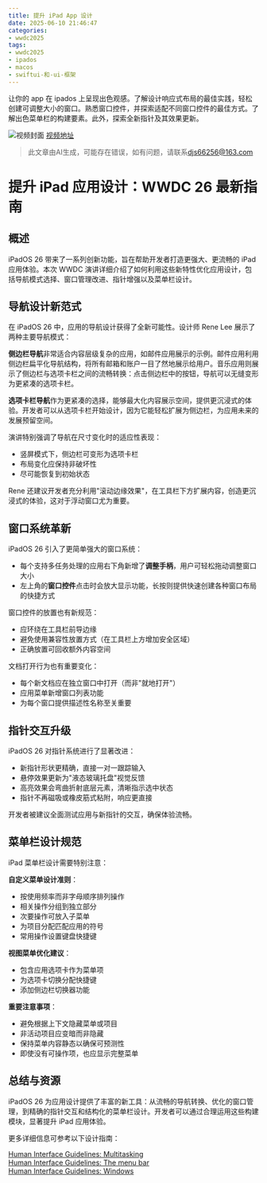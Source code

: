 ```yaml
---
title: 提升 iPad App 设计
date: 2025-06-10 21:46:47
categories:
- wwdc2025
tags:
- wwdc2025
- ipados
- macos
- swiftui-和-ui-框架
---
```

让你的 app 在 ipados 上呈现出色观感。了解设计响应式布局的最佳实践，轻松创建可调整大小的窗口。熟悉窗口控件，并探索适配不同窗口控件的最佳方式。了解出色菜单栏的构建要素。此外，探索全新指针及其效果更新。
<!--more-->

![视频封面](https://devimages-cdn.apple.com/wwdc-services/images/3055294D-836B-4513-B7B0-0BC5666246B0/10046/10046_wide_250x141_2x.jpg)
[视频地址](https://developer.apple.com/cn/videos/play/wwdc2025/208/)
> 此文章由AI生成，可能存在错误，如有问题，请联系[djs66256@163.com](djs66256@163.com)

# 提升 iPad 应用设计：WWDC 26 最新指南

## 概述

iPadOS 26 带来了一系列创新功能，旨在帮助开发者打造更强大、更流畅的 iPad 应用体验。本次 WWDC 演讲详细介绍了如何利用这些新特性优化应用设计，包括导航模式选择、窗口管理改进、指针增强以及菜单栏设计。

## 导航设计新范式

在 iPadOS 26 中，应用的导航设计获得了全新可能性。设计师 Rene Lee 展示了两种主要导航模式：

**侧边栏导航**非常适合内容层级复杂的应用，如邮件应用展示的示例。邮件应用利用侧边栏扁平化导航结构，将所有邮箱和账户一目了然地展示给用户。音乐应用则展示了侧边栏与选项卡栏之间的流畅转换：点击侧边栏中的按钮，导航可以无缝变形为更紧凑的选项卡栏。

**选项卡栏导航**作为更紧凑的选择，能够最大化内容展示空间，提供更沉浸式的体验。开发者可以从选项卡栏开始设计，因为它能轻松扩展为侧边栏，为应用未来的发展预留空间。

演讲特别强调了导航在尺寸变化时的适应性表现：
- 竖屏模式下，侧边栏可变形为选项卡栏
- 布局变化应保持非破坏性
- 尽可能恢复到初始状态

Rene 还建议开发者充分利用"滚动边缘效果"，在工具栏下方扩展内容，创造更沉浸式的体验，这对于浮动窗口尤为重要。

## 窗口系统革新

iPadOS 26 引入了更简单强大的窗口系统：

- 每个支持多任务处理的应用右下角新增了**调整手柄**，用户可轻松拖动调整窗口大小
- 左上角的**窗口控件**点击时会放大显示功能，长按则提供快速创建各种窗口布局的快捷方式

窗口控件的放置也有新规范：
- 应环绕在工具栏前导边缘
- 避免使用兼容性放置方式（在工具栏上方增加安全区域）
- 正确放置可回收额外内容空间

文档打开行为也有重要变化：
- 每个新文档应在独立窗口中打开（而非"就地打开"）
- 应用菜单新增窗口列表功能
- 为每个窗口提供描述性名称至关重要

## 指针交互升级

iPadOS 26 对指针系统进行了显著改进：

- 新指针形状更精确，直接一对一跟踪输入
- 悬停效果更新为"液态玻璃托盘"视觉反馈
- 高亮效果会弯曲折射底层元素，清晰指示选中状态
- 指针不再磁吸或橡皮筋式粘附，响应更直接

开发者被建议全面测试应用与新指针的交互，确保体验流畅。

## 菜单栏设计规范

iPad 菜单栏设计需要特别注意：

**自定义菜单设计准则**：
- 按使用频率而非字母顺序排列操作
- 相关操作分组到独立部分
- 次要操作可放入子菜单
- 为项目分配匹配应用的符号
- 常用操作设置键盘快捷键

**视图菜单优化建议**：
- 包含应用选项卡作为菜单项
- 为选项卡切换分配快捷键
- 添加侧边栏切换器功能

**重要注意事项**：
- 避免根据上下文隐藏菜单或项目
- 非活动项目应变暗而非隐藏
- 保持菜单内容静态以确保可预测性
- 即使没有可操作项，也应显示完整菜单

## 总结与资源

iPadOS 26 为应用设计提供了丰富的新工具：从流畅的导航转换、优化的窗口管理，到精确的指针交互和结构化的菜单栏设计。开发者可以通过合理运用这些构建模块，显著提升 iPad 应用体验。

更多详细信息可参考以下设计指南：

[Human Interface Guidelines: Multitasking](https://developer.apple.com/design/human-interface-guidelines/multitasking)  
[Human Interface Guidelines: The menu bar](https://developer.apple.com/design/human-interface-guidelines/the-menu-bar)  
[Human Interface Guidelines: Windows](https://developer.apple.com/design/human-interface-guidelines/windows)
